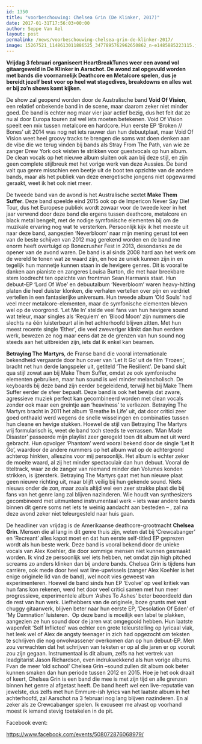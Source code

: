 ```yaml
---
id: 1350
title: "voorbeschouwing: Chelsea Grin (De Klinker, 2017)"
date: 2017-01-31T17:56:03+00:00
author: Seppe Van Ael
layout: post
permalink: /news/voorbeschouwing-chelsea-grin-de-klinker-2017/
image: 15267521_1148613011886525_3477895762962650862_n-e1485885223115.jpg
---
```

**Vrijdag 3 februari organiseert HeartBreakTunes weer een avond vol gitaargeweld in De Klinker in Aarschot. De avond zal opgevuld worden met bands die voornamelijk Deathcore en Metalcore spelen, dus je bereidt jezelf best voor op heel wat stagedives, breakdowns en alles wat er bij zo’n shows komt kijken.**

De show zal geopend worden door de Australische band **Void Of Vision**, een relatief onbekende band in de scene, maar daarom zeker niet minder goed. De band is echter nog maar vier jaar actief bezig, dus het feit dat ze nu al door Europa touren zal wel iets moeten betekenen. Void Of Vision speelt een mix tussen metalcore en hardcore. Hun eerste EP ‘Broken // Bones’ uit 2014 was nog net iets rauwer dan hun debuutplaat, maar Void Of Vision weet heel groovy tracks te brengen die soms wat doen denken aan de vibe die we terug vinden bij bands als Stray From The Path, van wie ze zanger Drew York ook wisten te strikken voor guestvocals op hun album. De clean vocals op het nieuwe album sluiten ook aan bij deze stijl, en zijn geen complete stijlbreuk met het vorige werk van deze Aussies. De band valt qua genre misschien een beetje uit de boot ten opzichte van de andere bands, maar als het publiek van deze energetische jongens niet opgewarmd geraakt, weet ik het ook niet meer.



De tweede band van de avond is het Australische sextet **Make Them Suffer**. Deze band speelde eind 2015 ook op de Impericon Never Say Die! Tour, dus het Europese publiek wordt zowaar voor de tweede keer in het jaar verwend door deze band die ergens tussen deathcore, metalcore en black metal bengelt, met de nodige symfonische elementen bij om de muzikale ervaring nog wat te versterken. Persoonlijk kijk ik het meeste uit naar deze band, aangezien ‘Neverbloom’ naar mijn mening gerust tot een van de beste schijven van 2012 mag gerekend worden en de band me enorm heeft overtuigd op Bonecrusher Fest in 2013, desondanks ze de opener van de avond waren. De band is al sinds 2008 hard aan het werk om de wereld te tonen wat ze waard zijn, en hoe ze uniek kunnen zijn in en tegelijk hun mannetje kunnen staan in de hevigere genres. Dit is vooral te danken aan pianiste en zangeres Louisa Burton, die met haar breekbare stem loodrecht ten opzichte van frontman Sean Harmanis staat. Hun debuut-EP ‘Lord Of Woe’ en debuutalbum ‘Neverbloom’ waren heavy-hitting platen die heel duister klonken, die verhalen vertellen over pijn en verdriet vertellen in een fantasierijke universum. Hun tweede album ‘Old Souls’ had veel meer metalcore-elementen, maar de symfonische elementen bleven wel op de voorgrond. ‘Let Me In’ stelde veel fans van hun hevigere sound wat teleur, maar singles als ‘Requiem’ en ‘Blood Moon’ zijn nummers die slechts na één luisterbeurt al in het achterhoofd blijven zitten. Met hun meest recente single ‘Ether’, die veel zweveriger klinkt dan hun eerdere werk, bewezen ze nog maar eens dat ze de grenzen van hun sound nog steeds aan het uitbreiden zijn, iets dat ik enkel kan beamen.



**Betraying The Martyrs**, de Franse band die vooral internationale bekendheid vergaarde door hun cover van ‘Let It Go’ uit de film ‘Frozen’, bracht net hun derde langspeler uit, getiteld ‘The Resilient’. De band sluit qua stijl zowat aan bij Make Them Suffer, omdat ze ook symfonische elementen gebruiken, maar hun sound is wel minder melancholisch. De keyboards bij deze band zijn eerder begeleidend, terwijl het bij Make Them Suffer eerder de sfeer bepaalt. Deze band is ook het bewijs dat zware, agressieve muziek perfect kan gecombineerd worden met clean vocals zonder ook maar een greintje aan ‘heaviness’ te verliezen. Betraying The Martyrs bracht in 2011 het album ‘Breathe In Life’ uit, dat door critici zeer goed onthaald werd wegens de snelle wisselingen en combinaties tussen hun cleane en hevige stukken. Hoewel de stijl van Betraying The Martyrs vrij formularisch is, weet de band toch steeds te verrassen. ‘Man Made Disaster’ passeerde mijn playlist zeer geregeld toen dit album net uit werd gebracht. Hun opvolger ‘Phantom’ werd vooral bekend door de single ‘Let It Go’, waardoor de andere nummers op het album wat op de achtergrond achterop hinkten, alleszins voor mij persoonlijk. Het album is echter zeker de moeite waard, al zij het minder spectaculair dan hun debuut. Vooral de titeltrack, waar ze de zanger van niemand minder dan Volumes konden strikken, is ijzersterk. Betraying The Martyrs gaat met hun nieuwe plaat geen nieuwe richting uit, maar blijft veilig bij hun gekende sound. Niets nieuws onder de zon, maar zoals altijd wel een zeer strakke plaat die bij fans van het genre lang zal blijven nazinderen. Wie houdt van synthesizers gecombineerd met uitmuntend instrumentaal werk – iets waar andere bands binnen dit genre soms net iets te weinig aandacht aan besteden – , zal na deze avond zeker niet teleurgesteld naar huis gaan.



De headliner van vrijdag is de Amerikaanse deathcore-grootmacht **Chelsea Grin**. Mensen die al lang in dit genre thuis zijn, weten dat bij ‘Crewcabanger’ en ‘Recreant’ alles kapot moet en dat hun eerste self-titled EP geprezen wordt als hun beste werk. Deze band is vooral bekend door de unieke vocals van Alex Koehler, die door sommige mensen niet kunnen gesmaakt worden. Ik vind ze persoonlijk wel iets hebben, net omdat zijn high pitched screams zo anders klinken dan bij andere bands. Chelsea Grin is tijdens hun carrière, ook mede door heel wat line-upwissels (zanger Alex Koehler is het enige originele lid van de band), wel nooit vies geweest van experimenteren. Hoewel de band sinds hun EP ‘Evolve’ op veel kritiek van hun fans kon rekenen, werd het door veel critici samen met hun meer progressieve, experimentele album ‘Ashes To Ashes’ beter beoordeeld dan de rest van hun werk. Liefhebbers van de originele, boze grunts met wat chuggy gitaarwerk, blijven beter naar hun eerste EP, ‘Desolation Of Eden’ of ‘My Damnation’ luisteren.  Op deze band is moeilijk een label te plakken, aangezien ze hun sound door de jaren wat omgegooid hebben. Hun laatste wapenfeit ‘Self Inflicted’ was echter een grote teleurstelling op lyricaal vlak, het leek wel of Alex de angsty teenager in zich had opgezocht om teksten te schrijven die nog onvolwassener overkomen dan op hun debuut-EP. Men zou verwachten dat het schrijven van teksten er op al die jaren er op vooruit zou zijn gegaan. Instrumentaal is dit album, zelfs na het vertrek van leadgitarist Jason Richardson, even indrukwekkend als hun vorige albums. Fvan de meer ‘old school’ Chelsea Grin –sound zullen dit album ook beter kunnen smaken dan hun periode tussen 2012 en 2015. Hoe je het ook draait of keert, Chelsea Grin is een band die mee is met zijn tijd en alle grenzen binnen het genre al afgetast heeft. De band heeft wel een live-reputatie van jewelste, dus zelfs met hun Emmure-ish lyrics van het laatste album in het achterhoofd, zal Aarschot na 3 februari nog lang blijven nazinderen. En al zeker als ze Crewcabanger spelen. Ik excuseer me alvast op voorhand moest ik iemand stevig toetakelen in de pit.



Facebook event:

https://www.facebook.com/events/508072876068979/